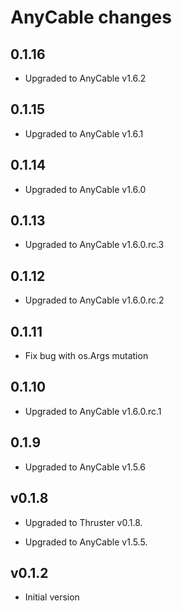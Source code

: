 # AnyCable changes

## 0.1.16

* Upgraded to AnyCable v1.6.2

## 0.1.15

* Upgraded to AnyCable v1.6.1

## 0.1.14

* Upgraded to AnyCable v1.6.0

## 0.1.13

* Upgraded to AnyCable v1.6.0.rc.3

## 0.1.12

* Upgraded to AnyCable v1.6.0.rc.2

## 0.1.11

* Fix bug with os.Args mutation

## 0.1.10

* Upgraded to AnyCable v1.6.0.rc.1

## 0.1.9

* Upgraded to AnyCable v1.5.6

## v0.1.8

* Upgraded to Thruster v0.1.8.

* Upgraded to AnyCable v1.5.5.

## v0.1.2

* Initial version
